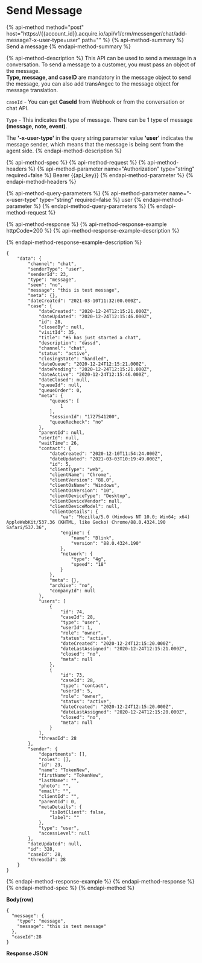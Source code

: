 # Send Message

{% api-method method="post" host="https://{{account\_id}}.acquire.io/api/v1/crm/messenger/chat/add-message?-x-user-type=user" path="" %}
{% api-method-summary %}
Send a message
{% endapi-method-summary %}

{% api-method-description %}
 This API can be used to send a message in a conversation. To send a message to a customer, you must pass an object of the message.  
**Type, message, and caseID** are mandatory in the message object to send the message, you can also add transAngec to the message object for message translation.  
  
`caseId` - You can get **CaseId** from Webhook or from the conversation or chat API.  
  
`Type` - This indicates the type of message. There can be 1 type of message **\(message, note, event\)**.  
  
The **'-x-user-type'** in the query string parameter value **'user'** indicates the message sender, which means that the message is being sent from the agent side.
{% endapi-method-description %}

{% api-method-spec %}
{% api-method-request %}
{% api-method-headers %}
{% api-method-parameter name="Authorization" type="string" required=false %}
Bearer {{api\_key}}
{% endapi-method-parameter %}
{% endapi-method-headers %}

{% api-method-query-parameters %}
{% api-method-parameter name="-x-user-type" type="string" required=false %}
user
{% endapi-method-parameter %}
{% endapi-method-query-parameters %}
{% endapi-method-request %}

{% api-method-response %}
{% api-method-response-example httpCode=200 %}
{% api-method-response-example-description %}

{% endapi-method-response-example-description %}

```
{
    "data": {
        "channel": "chat",
        "senderType": "user",
        "senderId": 23,
        "type": "message",
        "seen": "no",
        "message": "this is test message",
        "meta": {},
        "dateCreated": "2021-03-10T11:32:00.000Z",
        "case": {
            "dateCreated": "2020-12-24T12:15:21.000Z",
            "dateUpdated": "2020-12-24T12:15:46.000Z",
            "id": 28,
            "closedBy": null,
            "visitId": 35,
            "title": "#5 has just started a chat",
            "description": "dassd",
            "channel": "chat",
            "status": "active",
            "closingState": "handled",
            "dateQueue": "2020-12-24T12:15:21.000Z",
            "datePending": "2020-12-24T12:15:21.000Z",
            "dateActive": "2020-12-24T12:15:46.000Z",
            "dateClosed": null,
            "queueId": null,
            "queueOrder": 0,
            "meta": {
                "queues": [
                    1
                ],
                "sessionId": "1727541200",
                "queueRecheck": "no"
            },
            "parentId": null,
            "userId": null,
            "waitTime": 26,
            "contact": {
                "dateCreated": "2020-12-10T11:54:24.000Z",
                "dateUpdated": "2021-03-03T10:19:49.000Z",
                "id": 5,
                "clientType": "web",
                "clientName": "Chrome",
                "clientVersion": "88.0",
                "clientOsName": "Windows",
                "clientOsVersion": "10",
                "clientDeviceType": "Desktop",
                "clientDeviceVendor": null,
                "clientDeviceModel": null,
                "clientDetails": {
                    "ua": "Mozilla/5.0 (Windows NT 10.0; Win64; x64) AppleWebKit/537.36 (KHTML, like Gecko) Chrome/88.0.4324.190 Safari/537.36",
                    "engine": {
                        "name": "Blink",
                        "version": "88.0.4324.190"
                    },
                    "network": {
                        "type": "4g",
                        "speed": "18"
                    }
                },
                "meta": {},
                "archive": "no",
                "companyId": null
            },
            "users": [
                {
                    "id": 74,
                    "caseId": 28,
                    "type": "user",
                    "userId": 1,
                    "role": "owner",
                    "status": "active",
                    "dateCreated": "2020-12-24T12:15:20.000Z",
                    "dateLastAssigned": "2020-12-24T12:15:21.000Z",
                    "closed": "no",
                    "meta": null
                },
                {
                    "id": 73,
                    "caseId": 28,
                    "type": "contact",
                    "userId": 5,
                    "role": "owner",
                    "status": "active",
                    "dateCreated": "2020-12-24T12:15:20.000Z",
                    "dateLastAssigned": "2020-12-24T12:15:20.000Z",
                    "closed": "no",
                    "meta": null
                }
            ],
            "threadId": 28
        },
        "sender": {
            "departments": [],
            "roles": [],
            "id": 23,
            "name": "TokenNew",
            "firstName": "TokenNew",
            "lastName": "",
            "photo": "",
            "email": "",
            "clientId": "",
            "parentId": 0,
            "metaDetails": {
                "isBotClient": false,
                "label": ""
            },
            "type": "user",
            "accessLevel": null
        },
        "dateUpdated": null,
        "id": 328,
        "caseId": 28,
        "threadId": 28
    }
}
```
{% endapi-method-response-example %}
{% endapi-method-response %}
{% endapi-method-spec %}
{% endapi-method %}

**Body\(row\)**

```text
{
  "message": {
    "type": "message",
    "message": "this is test message"
  },
  "caseId":28
}
```

**Response JSON**

